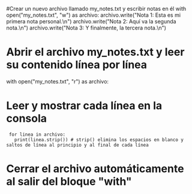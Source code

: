 #Crear un nuevo archivo llamado my_notes.txt y escribir notas en él
with open("my_notes.txt", "w") as archivo:
    archivo.write("Nota 1: Esta es mi primera nota personal.\n")
    archivo.write("Nota 2: Aquí va la segunda nota.\n")
    archivo.write("Nota 3: Y finalmente, la tercera nota.\n")

# Abrir el archivo my_notes.txt y leer su contenido línea por línea
with open("my_notes.txt", "r") as archivo:
 # Leer y mostrar cada línea en la consola
     for linea in archivo:
       print(linea.strip()) # strip() elimina los espacios en blanco y saltos de línea al principio y al final de cada línea

# Cerrar el archivo automáticamente al salir del bloque "with"
